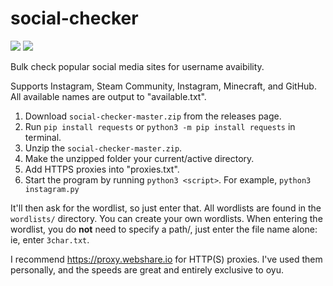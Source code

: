 # social-checker
![](https://img.shields.io/github/issues/landoncrabtree/social-checker)
![](https://img.shields.io/github/stars/landoncrabtree/social-checker)


Bulk check popular social media sites for username avaibility. 

Supports Instagram, Steam Community, Instagram, Minecraft, and GitHub.
All available names are output to "available.txt". 

1. Download `social-checker-master.zip` from the releases page.
2. Run `pip install requests` or `python3 -m pip install requests` in terminal.
3. Unzip the `social-checker-master.zip`.
4. Make the unzipped folder your current/active directory.
5. Add HTTPS proxies into "proxies.txt". 
6. Start the program by running `python3 <script>`. For example, `python3 instagram.py`
  
It'll then ask for the wordlist, so just enter that. All wordlists are found in the `wordlists/` directory. You can create your own wordlists. When entering the wordlist, you do **not** need to specify a path/, just enter the file name alone: ie, enter `3char.txt`.


I recommend https://proxy.webshare.io for HTTP(S) proxies. I've used them personally, and the speeds are great and entirely exclusive to oyu.
